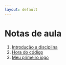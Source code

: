```yaml
---
layout: default
---
```


# [](#header-1) Notas de aula

1. [Introdução a disciplina](intro)
2. [Hora do código](hourofcode)
3. [Meu primeiro jogo](01-meu-primeiro-jogo)
